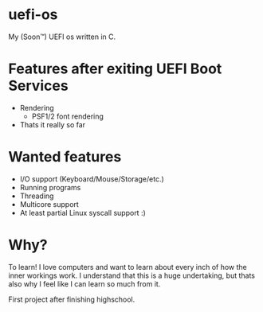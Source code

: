 # uefi-os
My (Soon™) UEFI os written in C.

# Features after exiting UEFI Boot Services
- Rendering
	- PSF1/2 font rendering
- Thats it really so far

# Wanted features
- I/O support (Keyboard/Mouse/Storage/etc.)
- Running programs
- Threading
- Multicore support
- At least partial Linux syscall support :)

# Why?
To learn! I love computers and want to learn about every inch
of how the inner workings work. I understand that this is a huge
undertaking, but thats also why I feel like I can learn so much from it.

First project after finishing highschool.
